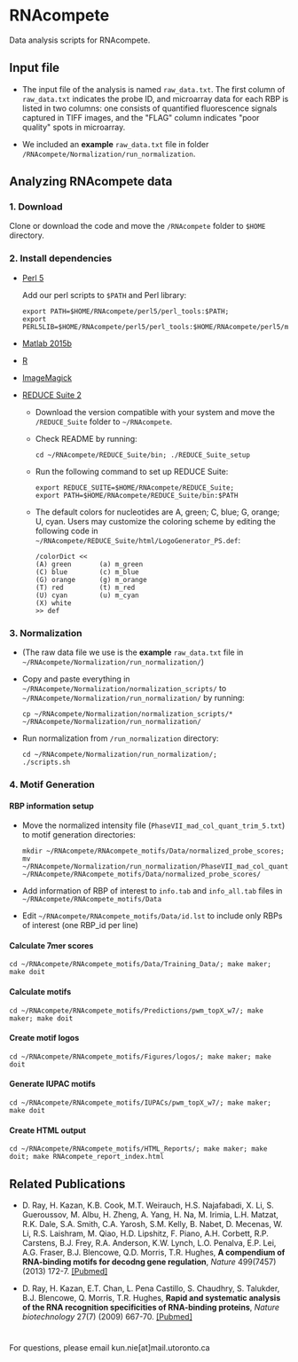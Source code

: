 # RNAcompete #

Data analysis scripts for RNAcompete.

## Input file ##

* The input file of the analysis is named `raw_data.txt`. The first column of `raw_data.txt` indicates the probe ID, and microarray data for each RBP is listed in two columns: one consists of quantified fluorescence signals captured in TIFF images, and the "FLAG" column indicates "poor quality" spots in microarray.

* We included an **example** `raw_data.txt` file in folder `/RNAcompete/Normalization/run_normalization`.

## Analyzing RNAcompete data ##

### 1. Download ###

Clone or download the code and move the `/RNAcompete` folder to `$HOME` directory.


### 2. Install dependencies ###

* [Perl 5](https://www.perl.org/)

    Add our perl scripts to `$PATH` and Perl library:
    
    ```
    export PATH=$HOME/RNAcompete/perl5/perl_tools:$PATH;
    export PERL5LIB=$HOME/RNAcompete/perl5/perl_tools:$HOME/RNAcompete/perl5/modules:$PERL5LIB
    ```
    
* [Matlab 2015b](https://www.mathworks.com/)
* [R](https://www.r-project.org/)
* [ImageMagick](http://www.imagemagick.org/)
* [REDUCE Suite 2](http://bussemakerlab.org/lab/)
  * Download the version compatible with your system and move the `/REDUCE_Suite` folder to `~/RNAcompete`.
  * Check README by running:
  
    ```
    cd ~/RNAcompete/REDUCE_Suite/bin; ./REDUCE_Suite_setup
    ```
    
  * Run the following command to set up REDUCE Suite:
  
    ```
    export REDUCE_SUITE=$HOME/RNAcompete/REDUCE_Suite;
    export PATH=$HOME/RNAcompete/REDUCE_Suite/bin:$PATH
    ```
  * The default colors for nucleotides are A, green; C, blue; G, orange; U, cyan. Users may customize the coloring scheme by editing the following code in `~/RNAcompete/REDUCE_Suite/html/LogoGenerator_PS.def`:
    
    ```
    /colorDict <<
    (A) green       (a) m_green
    (C) blue        (c) m_blue
    (G) orange      (g) m_orange
    (T) red         (t) m_red
    (U) cyan        (u) m_cyan
    (X) white
    >> def
    ```
    
### 3.  Normalization ###

* (The raw data file we use is the **example** `raw_data.txt` file in `~/RNAcompete/Normalization/run_normalization/`)

* Copy and paste everything in `~/RNAcompete/Normalization/normalization_scripts/` to `~/RNAcompete/Normalization/run_normalization/` by running:
    
    ```
    cp ~/RNAcompete/Normalization/normalization_scripts/* ~/RNAcompete/Normalization/run_normalization/
    ```
    
* Run normalization from `/run_normalization` directory:

    ```
    cd ~/RNAcompete/Normalization/run_normalization/;
    ./scripts.sh
    ```

### 4.  Motif Generation ###

#### RBP information setup ####

* Move the normalized intensity file (`PhaseVII_mad_col_quant_trim_5.txt`) to motif generation directories:

    ```
    mkdir ~/RNAcompete/RNAcompete_motifs/Data/normalized_probe_scores;
    mv ~/RNAcompete/Normalization/run_normalization/PhaseVII_mad_col_quant_trim_5.txt ~/RNAcompete/RNAcompete_motifs/Data/normalized_probe_scores/
    ```
    
* Add information of RBP of interest to `info.tab` and `info_all.tab` files in `~/RNAcompete/RNAcompete_motifs/Data`

* Edit `~/RNAcompete/RNAcompete_motifs/Data/id.lst` to include only RBPs of interest (one RBP_id per line)

#### Calculate 7mer scores ####

```
cd ~/RNAcompete/RNAcompete_motifs/Data/Training_Data/; make maker; make doit
```
    
#### Calculate motifs ####

```
cd ~/RNAcompete/RNAcompete_motifs/Predictions/pwm_topX_w7/; make maker; make doit
```
    
#### Create motif logos ####

```
cd ~/RNAcompete/RNAcompete_motifs/Figures/logos/; make maker; make doit
```

#### Generate IUPAC motifs ####

```
cd ~/RNAcompete/RNAcompete_motifs/IUPACs/pwm_topX_w7/; make maker; make doit
```

#### Create HTML output ####

```
cd ~/RNAcompete/RNAcompete_motifs/HTML_Reports/; make maker; make doit; make RNAcompete_report_index.html
```

## Related Publications ##

* D. Ray, H. Kazan, K.B. Cook, M.T. Weirauch, H.S. Najafabadi, X. Li, S. Gueroussov, M. Albu, H. Zheng, A. Yang, H. Na, M. Irimia, L.H. Matzat, R.K. Dale, S.A. Smith, C.A. Yarosh, S.M. Kelly, B. Nabet, D. Mecenas, W. Li, R.S. Laishram, M. Qiao, H.D. Lipshitz, F. Piano, A.H. Corbett, R.P. Carstens, B.J. Frey, R.A. Anderson, K.W. Lynch, L.O. Penalva, E.P. Lei, A.G. Fraser, B.J. Blencowe, Q.D. Morris, T.R. Hughes, **A compendium of RNA-binding motifs for decodng gene regulation**, *Nature* 499(7457) (2013) 172-7. [[Pubmed]](http://www.ncbi.nlm.nih.gov/pubmed/23846655)

* D. Ray, H. Kazan, E.T. Chan, L. Pena Castillo, S. Chaudhry, S. Talukder, B.J. Blencowe, Q. Morris, T.R. Hughes, **Rapid and systematic analysis of the RNA recognition specificities of RNA-binding proteins**, *Nature biotechnology* 27(7) (2009) 667-70. [[Pubmed]](http://www.ncbi.nlm.nih.gov/pubmed/19561594)

#

For questions, please email kun.nie[at]mail.utoronto.ca
